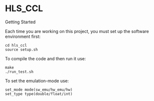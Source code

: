 # HLS_CCL

Getting Started

Each time you are working on this project, you must set up the software environment first:
```
cd hls_ccl
source setup.sh
```
To compile the code and then run it use:
```
make 
./run_test.sh
```
To set the emulation-mode use:
```
set_mode mode(sw_emu/hw_emu/hw)
set_type type(double/float/int)
```
